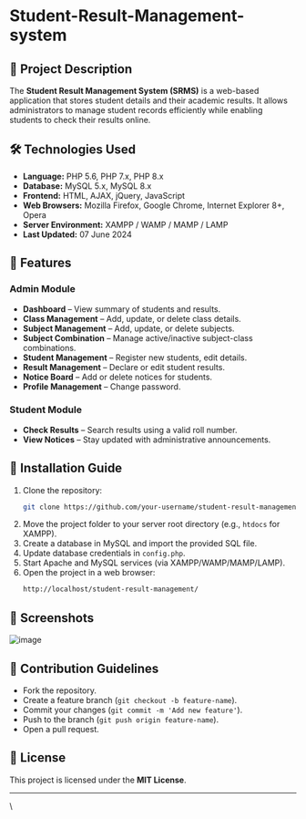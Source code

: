 # Student-Result-Management-system


## 📌 Project Description
The **Student Result Management System (SRMS)** is a web-based application that stores student details and their academic results. It allows administrators to manage student records efficiently while enabling students to check their results online.

## 🛠️ Technologies Used
- **Language:** PHP 5.6, PHP 7.x, PHP 8.x
- **Database:** MySQL 5.x, MySQL 8.x
- **Frontend:** HTML, AJAX, jQuery, JavaScript
- **Web Browsers:** Mozilla Firefox, Google Chrome, Internet Explorer 8+, Opera
- **Server Environment:** XAMPP / WAMP / MAMP / LAMP
- **Last Updated:** 07 June 2024

## 🚀 Features
### **Admin Module**
- **Dashboard** – View summary of students and results.
- **Class Management** – Add, update, or delete class details.
- **Subject Management** – Add, update, or delete subjects.
- **Subject Combination** – Manage active/inactive subject-class combinations.
- **Student Management** – Register new students, edit details.
- **Result Management** – Declare or edit student results.
- **Notice Board** – Add or delete notices for students.
- **Profile Management** – Change password.

### **Student Module**
- **Check Results** – Search results using a valid roll number.
- **View Notices** – Stay updated with administrative announcements.

## 📂 Installation Guide
1. Clone the repository:
   ```sh
   git clone https://github.com/your-username/student-result-management.git
   ```
2. Move the project folder to your server root directory (e.g., `htdocs` for XAMPP).
3. Create a database in MySQL and import the provided SQL file.
4. Update database credentials in `config.php`.
5. Start Apache and MySQL services (via XAMPP/WAMP/MAMP/LAMP).
6. Open the project in a web browser:
   ```sh
   http://localhost/student-result-management/
   ```

## 📸 Screenshots
![image](https://github.com/user-attachments/assets/87094a97-c9e5-46c2-8dd9-87f64b74f798)


## 🤝 Contribution Guidelines
- Fork the repository.
- Create a feature branch (`git checkout -b feature-name`).
- Commit your changes (`git commit -m 'Add new feature'`).
- Push to the branch (`git push origin feature-name`).
- Open a pull request.

## 📜 License
This project is licensed under the **MIT License**.

---
\
